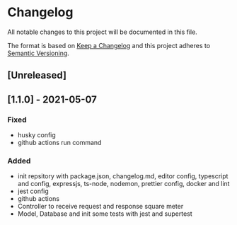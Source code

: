 # Changelog

All notable changes to this project will be documented in this file.

The format is based on [Keep a Changelog](http://keepachangelog.com/en/1.0.0/)
and this project adheres to [Semantic Versioning](http://semver.org/spec/v2.0.0.html).

## [Unreleased]

## [1.1.0] - 2021-05-07

### Fixed

-   husky config
-   github actions run command

### Added

-   init repsitory with package.json, changelog.md, editor config, typescript and config, expressjs, ts-node, nodemon, prettier config, docker and lint
-   jest config
-   github actions
-   Controller to receive request and response square meter
-   Model, Database and init some tests with jest and supertest

